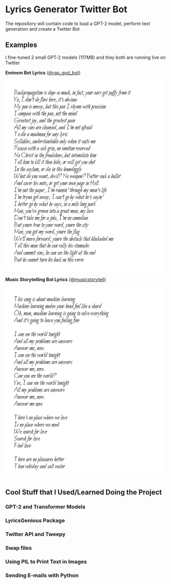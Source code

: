 # Lyrics Generator Twitter Bot
The repository will contain code to load a GPT-2 model, perform text generation and create a Twitter Bot

## Examples

I fine-tuned 2 small GPT-2 models (117MB) and they both are running live on Twitter

**Eminem Bot Lyrics** ([@rap_god_bot](https://twitter.com/rap_god_bot))

<p align="center">
  <img width="500" height="600" src="https://github.com/jsalbert/lyrics-generator-twitter-bot/blob/master/samples/eminem_sample.png">
</p>

**Music Storytelling Bot Lyrics** ([@musicstorytell](https://twitter.com/musicstorytell))

<p align="center">
  <img width="500" height="600" src=https://github.com/jsalbert/lyrics-generator-twitter-bot/blob/master/samples/musicstorytell_sample.png>
</p>

## Cool Stuff that I Used/Learned Doing the Project

### GPT-2 and Transformer Models

### LyricsGenious Package 

### Twitter API and Tweepy

### Swap files

### Using PIL to Print Text in Images

### Sending E-mails with Python
